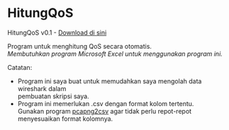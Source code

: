 # HitungQoS
HitungQoS v0.1 - [Download di sini]

Program untuk menghitung QoS secara otomatis.  
*Membutuhkan program Microsoft Excel untuk menggunakan program ini.*

Catatan:  
- Program ini saya buat untuk memudahkan saya mengolah data wireshark dalam  
  pembuatan skripsi saya.
- Program ini memerlukan .csv dengan format kolom tertentu.  
  Gunakan program [pcapng2csv] agar tidak perlu repot-repot menyesuaikan format kolomnya.

[Download di sini]: https://raw.githubusercontent.com/yasawibu/HitungQoS/master/build/HitungQoS-v0.1.zip
[pcapng2csv]: https://github.com/yasawibu/pcapng2csv
